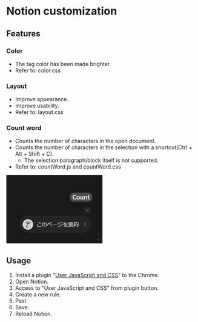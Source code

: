# Notion customization

## Features

### Color

- The tag color has been made brighter.
- Refer to: color.css

### Layout

- Improve appearance.
- Improve usability.
- Refer to: layout.css

### Count word

- Counts the number of characters in the open document.
- Counts the number of characters in the selection with a shortcut(Ctrl + Alt + Shift + C).
  - The selection paragraph/block itself is not supported.
- Refer to: countWord.js and countWord.css

![Count word button](attach/count-word.png "Count word button")

## Usage

1. Install a plugin "[User JavaScript and CSS](https://chromewebstore.google.com/detail/user-javascript-and-css/nbhcbdghjpllgmfilhnhkllmkecfmpld)" to the Chrome.
2. Open Notion.
3. Access to "User JavaScript and CSS" from plugin button.
4. Create a new rule.
5. Past.
6. Save.
7. Reload Notion.
